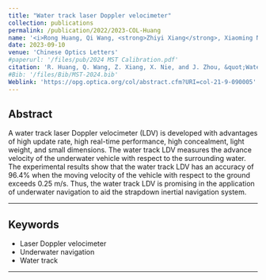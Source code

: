 ```yaml
---
title: "Water track laser Doppler velocimeter"
collection: publications
permalink: /publication/2022/2023-COL-Huang
name: '<i>Rong Huang, Qi Wang, <strong>Zhiyi Xiang</strong>, Xiaoming Nie, Jian Zhou<sup>*</sup>, Hui Luo</i>'
date: 2023-09-10
venue: 'Chinese Optics Letters'
#paperurl: '/files/pub/2024 MST Calibration.pdf'
citation: 'R. Huang, Q. Wang, Z. Xiang, X. Nie, and J. Zhou, &quot;Water track laser Doppler velocimeter,&quot; <i>Chin. Opt. Lett</i>, vol. 21, no. 9, p. 090005, Sep. 2023.'
#Bib: '/files/Bib/MST-2024.bib'
Weblink: 'https://opg.optica.org/col/abstract.cfm?URI=col-21-9-090005'
---
```

**Abstract**
------
A water track laser Doppler velocimeter (LDV) is developed with advantages of high update rate, high real-time performance, high concealment, light weight, and small dimensions. The water track LDV measures the advance velocity of the underwater vehicle with respect to the surrounding water. The experimental results show that the water track LDV has an accuracy of 96.4% when the moving velocity of the vehicle with respect to the ground exceeds 0.25 m/s. Thus, the water track LDV is promising in the application of underwater navigation to aid the strapdown inertial navigation system.

------

**Keywords**
------
- Laser Doppler velocimeter
- Underwater navigation
- Water track

------